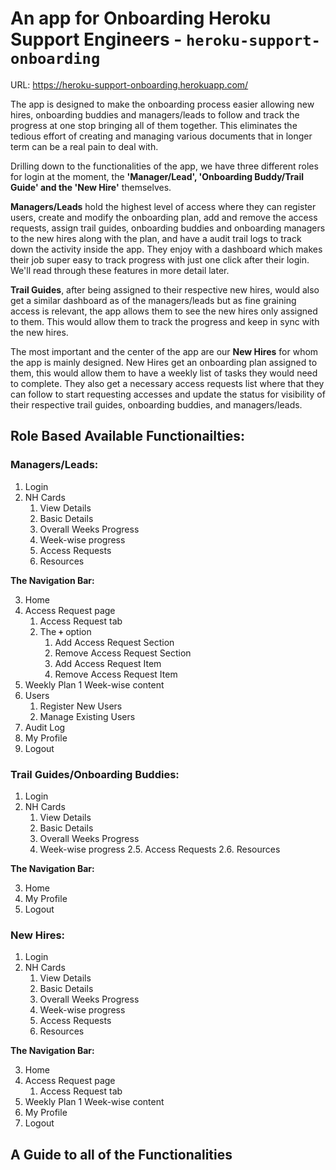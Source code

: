 # An app for Onboarding Heroku Support Engineers - `heroku-support-onboarding`

URL: https://heroku-support-onboarding.herokuapp.com/

The app is designed to make the onboarding process easier allowing new hires, onboarding buddies and managers/leads to follow and track the progress at one stop bringing all of them together. This eliminates the tedious effort of creating and managing various documents that in longer term can be a real pain to deal with.

Drilling down to the functionalities of the app, we have three different roles for login at the moment, the **'Manager/Lead', 'Onboarding Buddy/Trail Guide' and the 'New Hire'** themselves.

**Managers/Leads** hold the highest level of access where they can register users, create and modify the onboarding plan, add and remove the access requests, assign trail guides, onboarding buddies and onboarding managers to the new hires along with the plan, and have a audit trail logs to track down the activity inside the app. They enjoy with a dashboard which makes their job super easy to track progress with just one click after their login. We'll read through these features in more detail later. 

**Trail Guides**, after being assigned to their respective new hires, would also get a similar dashboard as of the managers/leads but as fine graining access is relevant, the app allows them to see the new hires only assigned to them. This would allow them to track the progress and keep in sync with the new hires.

The most important and the center of the app are our **New Hires** for whom the app is mainly designed. New Hires get an onboarding plan assigned to them, this would allow them to have a weekly list of tasks they would need to complete. They also get a necessary access requests list where that they can follow to start requesting accesses and update the status for visibility of their respective trail guides, onboarding buddies, and managers/leads.

## Role Based Available Functionailties:

### Managers/Leads:

1. Login
2. NH Cards
    1. View Details
    2. Basic Details
    3. Overall Weeks Progress
    4. Week-wise progress
    5. Access Requests
    6. Resources

**The Navigation Bar:**

3. Home
4. Access Request page
    1. Access Request tab
    2. The **`+`** option
        1. Add Access Request Section
        2. Remove Access Request Section
        3. Add Access Request Item
        4. Remove Access Request Item
5. Weekly Plan
    1 Week-wise content
6. Users
    1. Register New Users
    2. Manage Existing Users
7. Audit Log
8. My Profile
9. Logout
 
### Trail Guides/Onboarding Buddies:

1. Login
2. NH Cards
    1. View Details
    2. Basic Details
    3. Overall Weeks Progress
    4. Week-wise progress
    2.5. Access Requests
    2.6. Resources

**The Navigation Bar:**

3. Home
4. My Profile
5. Logout

### New Hires:

1. Login
2. NH Cards
    1. View Details
    2. Basic Details
    3. Overall Weeks Progress
    4. Week-wise progress
    5. Access Requests
    6. Resources

**The Navigation Bar:**

3. Home
4. Access Request page
    1. Access Request tab
5. Weekly Plan
    1 Week-wise content
6. My Profile
7. Logout
 
## A Guide to all of the Functionalities

